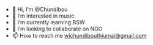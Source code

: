 - 👋 Hi, I’m @Chundibou
- 👀 I’m interested in music 
- 🌱 I’m currently learning BSW
- 💞️ I’m looking to collaborate on NGO
- 📫 How to reach me wichundibouthiumai@gmail.com

<!---
Chundibou/Chundibou is a ✨ special ✨ repository because its `README.md` (this file) appears on your GitHub profile.
You can click the Preview link to take a look at your changes.
--->
